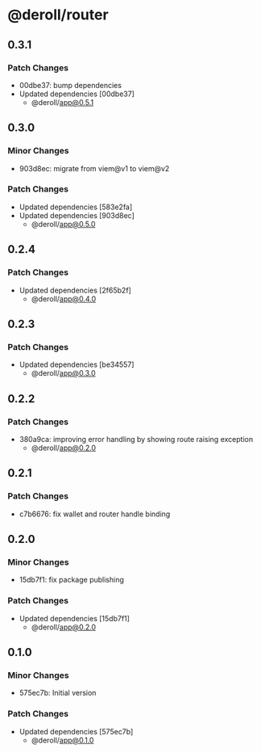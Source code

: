 # @deroll/router

## 0.3.1

### Patch Changes

- 00dbe37: bump dependencies
- Updated dependencies [00dbe37]
  - @deroll/app@0.5.1

## 0.3.0

### Minor Changes

- 903d8ec: migrate from viem@v1 to viem@v2

### Patch Changes

- Updated dependencies [583e2fa]
- Updated dependencies [903d8ec]
  - @deroll/app@0.5.0

## 0.2.4

### Patch Changes

- Updated dependencies [2f65b2f]
  - @deroll/app@0.4.0

## 0.2.3

### Patch Changes

- Updated dependencies [be34557]
  - @deroll/app@0.3.0

## 0.2.2

### Patch Changes

- 380a9ca: improving error handling by showing route raising exception
  - @deroll/app@0.2.0

## 0.2.1

### Patch Changes

- c7b6676: fix wallet and router handle binding

## 0.2.0

### Minor Changes

- 15db7f1: fix package publishing

### Patch Changes

- Updated dependencies [15db7f1]
  - @deroll/app@0.2.0

## 0.1.0

### Minor Changes

- 575ec7b: Initial version

### Patch Changes

- Updated dependencies [575ec7b]
  - @deroll/app@0.1.0
